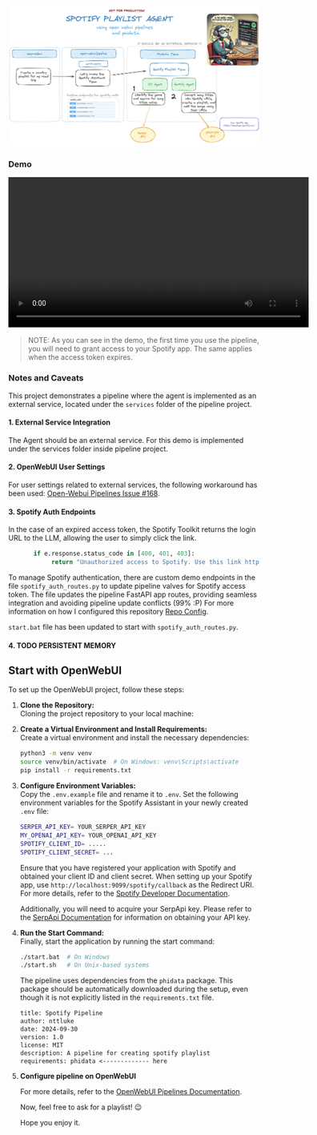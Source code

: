 ![Schema](assets/schema_2.jpg)

### Demo

<video width="600" controls>
  <source src="https://github.com/NTTLuke/pipeline-luke/raw/main/assets/demo.mp4" type="video/mp4">
  Your browser does not support the video tag.
</video>

> NOTE: As you can see in the demo, the first time you use the pipeline, you will need to grant access to your Spotify app. The same applies when the access token expires.

### Notes and Caveats

This project demonstrates a pipeline where the agent is implemented as an external service, located under the `services` folder of the pipeline project.

#### 1. External Service Integration

The Agent should be an external service.
For this demo is implemented under the services folder inside pipeline project.

#### 2. OpenWebUI User Settings

For user settings related to external services, the following workaround has been used:
[Open-Webui Pipelines Issue #168](https://github.com/open-webui/pipelines/issues/168).

#### 3. Spotify Auth Endpoints

In the case of an expired access token, the Spotify Toolkit returns the login URL to the LLM, allowing the user to simply click the link.

```python
       if e.response.status_code in [400, 401, 403]:
            return "Unauthorized access to Spotify. Use this link http://localhost:9099/spotify/login for retrieving a new access token."

```

To manage Spotify authentication, there are custom demo endpoints in the file `spotify_auth_routes.py` to update pipeline valves for Spotify access token. The file updates the pipeline FastAPI app routes, providing seamless integration and avoiding pipeline update conflicts (99% :P)
For more information on how I configured this repository [Repo Config](./RepoConfig.md).

`start.bat` file has been updated to start with `spotify_auth_routes.py`.

#### 4. TODO PERSISTENT MEMORY

## Start with OpenWebUI

To set up the OpenWebUI project, follow these steps:

1. **Clone the Repository:**  
   Cloning the project repository to your local machine:

2. **Create a Virtual Environment and Install Requirements:**  
   Create a virtual environment and install the necessary dependencies:

   ```bash
   python3 -m venv venv
   source venv/bin/activate  # On Windows: venv\Scripts\activate
   pip install -r requirements.txt
   ```

3. **Configure Environment Variables:**  
   Copy the `.env.example` file and rename it to `.env`. Set the following environment variables for the Spotify Assistant in your newly created `.env` file:

   ```bash
   SERPER_API_KEY= YOUR_SERPER_API_KEY
   MY_OPENAI_API_KEY= YOUR_OPENAI_API_KEY
   SPOTIFY_CLIENT_ID= .....
   SPOTIFY_CLIENT_SECRET= ...
   ```

   Ensure that you have registered your application with Spotify and obtained your client ID and client secret. When setting up your Spotify app, use `http://localhost:9099/spotify/callback` as the Redirect URI. For more details, refer to the [Spotify Developer Documentation](https://developer.spotify.com/documentation/web-api/).

   Additionally, you will need to acquire your SerpApi key. Please refer to the [SerpApi Documentation](https://serpapi.com/docs) for information on obtaining your API key.

4. **Run the Start Command:**  
   Finally, start the application by running the start command:

   ```bash
   ./start.bat  # On Windows
   ./start.sh   # On Unix-based systems
   ```

   The pipeline uses dependencies from the `phidata` package. This package should be automatically downloaded during the setup, even though it is not explicitly listed in the `requirements.txt` file.

   ```
   title: Spotify Pipeline
   author: nttluke
   date: 2024-09-30
   version: 1.0
   license: MIT
   description: A pipeline for creating spotify playlist
   requirements: phidata <------------- here
   ```

5. **Configure pipeline on OpenWebUI**

   For more details, refer to the [OpenWebUI Pipelines Documentation](https://docs.openwebui.com/pipelines/).

   Now, feel free to ask for a playlist! 😉

   Hope you enjoy it.
